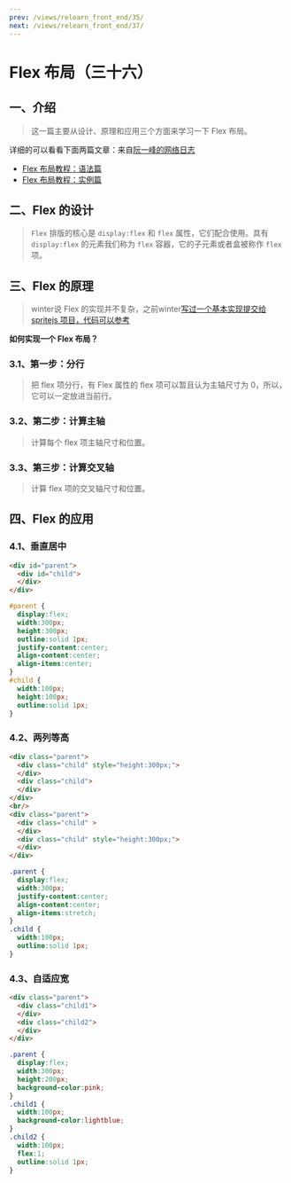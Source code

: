 ```yaml
---
prev: /views/relearn_front_end/35/
next: /views/relearn_front_end/37/
---
```

# Flex 布局（三十六）

## 一、介绍

> 这一篇主要从设计、原理和应用三个方面来学习一下 Flex 布局。

详细的可以看看下面两篇文章：来自[阮一峰的网络日志](http://www.ruanyifeng.com/blog/)

- [Flex 布局教程：语法篇](http://www.ruanyifeng.com/blog/2015/07/flex-grammar.html)
- [Flex 布局教程：实例篇](http://www.ruanyifeng.com/blog/2015/07/flex-examples.html)

## 二、Flex 的设计

> `Flex` 排版的核心是 `display:flex` 和 `flex` 属性，它们配合使用。具有 `display:flex` 的元素我们称为 `flex` 容器，它的子元素或者盒被称作 `flex` 项。

## 三、Flex 的原理

> winter说 Flex 的实现并不复杂，之前winter[写过一个基本实现提交给 spritejs 项目，代码可以参考](https://github.com/spritejs/sprite-core/commit/8757b4d3888b4f237b1089e94e075ab58ca952a6#diff-677d382da9f8d81f61d50af24f937b32R32)

**如何实现一个 Flex 布局？**

### 3.1、第一步：分行

> 把 flex 项分行，有 Flex 属性的 flex 项可以暂且认为主轴尺寸为 0，所以，它可以一定放进当前行。

### 3.2、第二步：计算主轴

> 计算每个 flex 项主轴尺寸和位置。

### 3.3、第三步：计算交叉轴

> 计算 flex 项的交叉轴尺寸和位置。

## 四、Flex 的应用

### 4.1、垂直居中

```html
<div id="parent">
  <div id="child">
  </div>
</div>
```

```css
#parent {
  display:flex;
  width:300px;
  height:300px;
  outline:solid 1px;
  justify-content:center;
  align-content:center;
  align-items:center;
}
#child {
  width:100px;
  height:100px;
  outline:solid 1px;
}
```

### 4.2、两列等高

```html
<div class="parent">
  <div class="child" style="height:300px;">
  </div>
  <div class="child">
  </div>
</div>
<br/>
<div class="parent">
  <div class="child" >
  </div>
  <div class="child" style="height:300px;">
  </div>
</div>
```

```css
.parent {
  display:flex;
  width:300px;
  justify-content:center;
  align-content:center;
  align-items:stretch;
}
.child {
  width:100px;
  outline:solid 1px;
}
```

### 4.3、自适应宽

```html
<div class="parent">
  <div class="child1">
  </div>
  <div class="child2">
  </div>
</div>
```

```css
.parent {
  display:flex;
  width:300px;
  height:200px;
  background-color:pink;
}
.child1 {
  width:100px;
  background-color:lightblue;
}
.child2 {
  width:100px;
  flex:1;
  outline:solid 1px;
}
```
